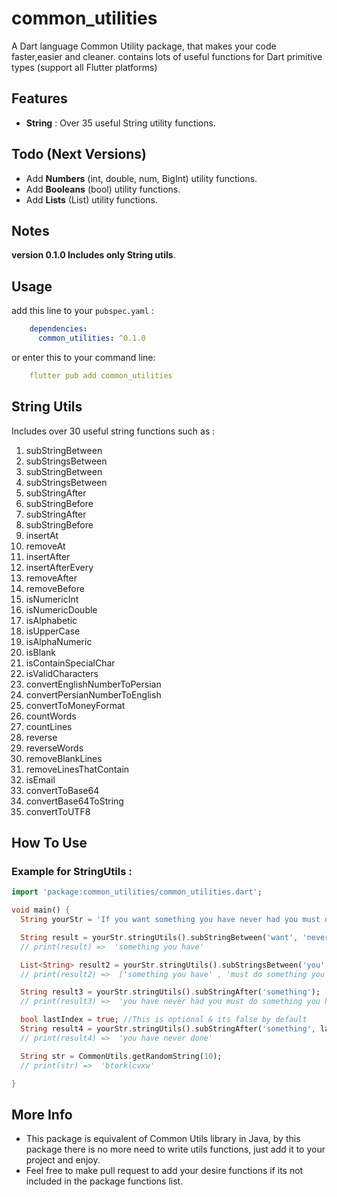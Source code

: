 # common_utilities

A Dart language Common Utility package, that makes your code faster,easier and cleaner. contains lots of useful functions for Dart primitive types (support all Flutter platforms)

## Features

- **String** : Over 35 useful String utility functions.


## Todo (Next Versions)

- Add **Numbers** (int, double, num, BigInt) utility functions.
- Add **Booleans** (bool) utility functions.
- Add **Lists** (List) utility functions.

## Notes
**version 0.1.0  Includes only String utils**.

## Usage

add this line to your `pubspec.yaml` :

```yaml
    dependencies:
      common_utilities: ^0.1.0
```

or enter this to your command line: 

```yaml
    flutter pub add common_utilities
```


## String Utils
Includes over 30 useful string functions such as :

1. subStringBetween
2. subStringsBetween
3. subStringBetween
4. subStringsBetween
5. subStringAfter
6. subStringBefore
7. subStringAfter
8. subStringBefore
9. insertAt
10. removeAt
11. insertAfter
12. insertAfterEvery
13. removeAfter
14. removeBefore
15. isNumericInt
16. isNumericDouble
17. isAlphabetic
18. isUpperCase
19. isAlphaNumeric
20. isBlank
21. isContainSpecialChar
22. isValidCharacters
23. convertEnglishNumberToPersian
24. convertPersianNumberToEnglish
25. convertToMoneyFormat
26. countWords
27. countLines
28. reverse
29. reverseWords
30. removeBlankLines
31. removeLinesThatContain
32. isEmail
33. convertToBase64
34. convertBase64ToString
35. convertToUTF8

## How To Use
### Example for StringUtils :

```dart
import 'package:common_utilities/common_utilities.dart';

void main() {
  String yourStr = 'If you want something you have never had you must do something you have never done';

  String result = yourStr.stringUtils().subStringBetween('want', 'never');
  // print(result) =>  'something you have'

  List<String> result2 = yourStr.stringUtils().subStringsBetween('you', 'never');
  // print(result2) =>  ['something you have' , 'must do something you have']

  String result3 = yourStr.stringUtils().subStringAfter('something');
  // print(result3) =>  'you have never had you must do something you have never done'

  bool lastIndex = true; //This is optional & its false by default
  String result4 = yourStr.stringUtils().subStringAfter('something', lastIndex);
  // print(result4) =>  'you have never done'

  String str = CommonUtils.getRandomString(10);
  // print(str) =>  'btorklcvxw'

}
```

## More Info
- This package is equivalent of Common Utils library in Java, by this package there is no more need to write utils functions, just add it to your project and enjoy.
- Feel free to make pull request to add your desire functions if its not included in the package functions list.